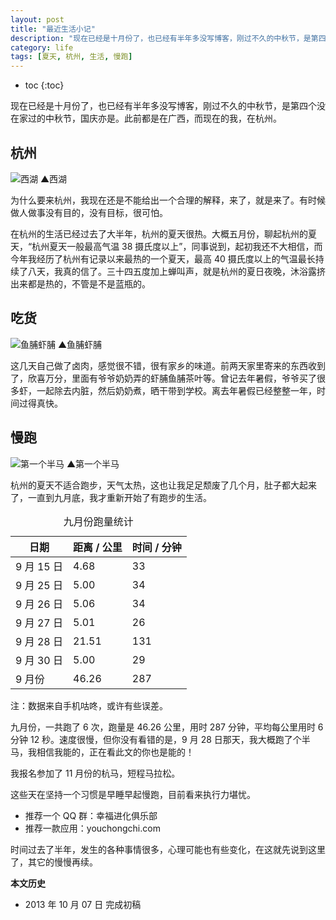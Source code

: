 ```yaml
---
layout: post
title: "最近生活小记"
description: "现在已经是十月份了，也已经有半年多没写博客，刚过不久的中秋节，是第四个没在家过的中秋节，国庆亦是。此前都是在广西，而现在的我，在杭州。"
category: life
tags: [夏天, 杭州, 生活, 慢跑]
---
```


* toc
{:toc}

现在已经是十月份了，也已经有半年多没写博客，刚过不久的中秋节，是第四个没在家过的中秋节，国庆亦是。此前都是在广西，而现在的我，在杭州。

## 杭州

![西湖]({{site.IMG_PATH}}/recent-life-01.jpg_640)
&#9650;西湖

为什么要来杭州，我现在还是不能给出一个合理的解释，来了，就是来了。有时候做人做事没有目的，没有目标，很可怕。

在杭州的生活已经过去了大半年，杭州的夏天很热。大概五月份，聊起杭州的夏天，“杭州夏天一般最高气温 38 摄氏度以上”，同事说到，起初我还不大相信，而今年我经历了杭州有记录以来最热的一个夏天，最高 40 摄氏度以上的气温最长持续了八天，我真的信了。三十四五度加上蝉叫声，就是杭州的夏日夜晚，沐浴露挤出来都是热的，不管是不是蓝瓶的。

## 吃货

![鱼脯虾脯]({{site.IMG_PATH}}/recent-life-02.jpg_640)
&#9650;鱼脯虾脯

这几天自己做了卤肉，感觉很不错，很有家乡的味道。前两天家里寄来的东西收到了，欣喜万分，里面有爷爷奶奶弄的虾脯鱼脯茶叶等。曾记去年暑假，爷爷买了很多虾，一起除去内脏，然后奶奶煮，晒干带到学校。离去年暑假已经整整一年，时间过得真快。

## 慢跑

![第一个半马]({{site.IMG_PATH}}/recent-life-03.jpg_640)
&#9650;第一个半马

杭州的夏天不适合跑步，天气太热，这也让我足足颓废了几个月，肚子都大起来了，一直到九月底，我才重新开始了有跑步的生活。

<table>
<caption>九月份跑量统计</caption>
<thead>
<tr>
<th>日期</th>
<th>距离 / 公里</th>
<th>时间 / 分钟</th>
</tr>
</thead>
<tbody>
<tr>
<td>9 月 15 日</td>
<td>4.68</td>
<td>33</td>
</tr>
<tr>
<td>9 月 25 日</td>
<td>5.00</td>
<td>34</td>
</tr>
<tr>
<td>9 月 26 日</td>
<td>5.06</td>
<td>34</td>
</tr>
<tr>
<td>9 月 27 日</td>
<td>5.01</td>
<td>26</td>
</tr>
<tr>
<td>9 月 28 日</td>
<td>21.51</td>
<td>131</td>
</tr>
<tr>
<td>9 月 30 日</td>
<td>5.00</td>
<td>29</td>
</tr>
<tr>
<td>9 月份</td>
<td>46.26</td>
<td>287</td>
</tr>
</tbody>
</table>
注：数据来自手机咕咚，或许有些误差。

九月份，一共跑了 6 次，跑量是 46.26 公里，用时 287 分钟，平均每公里用时 6 分钟 12 秒。速度很慢，但你没有看错的是，9 月 28 日那天，我大概跑了个半马，我相信我能的，正在看此文的你也是能的！

我报名参加了 11 月份的杭马，短程马拉松。

这些天在坚持一个习惯是早睡早起慢跑，目前看来执行力堪忧。

* 推荐一个 QQ 群：幸福进化俱乐部
* 推荐一款应用：youchongchi.com

时间过去了半年，发生的各种事情很多，心理可能也有些变化，在这就先说到这里了，其它的慢慢再续。

**本文历史**

* 2013 年 10 月 07 日 完成初稿
